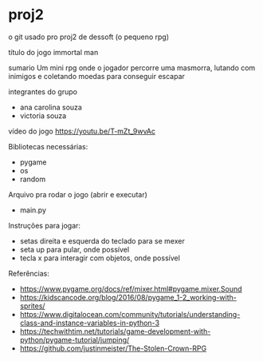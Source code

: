 # proj2
 o git usado pro proj2 de dessoft (o pequeno rpg)

título do jogo
immortal man

sumario
Um mini rpg onde o jogador percorre uma masmorra, lutando com inimigos e coletando moedas para conseguir escapar

integrantes do grupo
 - ana carolina souza
 - victoria souza

vídeo do jogo
https://youtu.be/T-mZt_9wvAc

Bibliotecas necessárias:
 - pygame
 - os
 - random

Arquivo pra rodar o jogo (abrir e executar)
 - main.py

Instruções para jogar:
 - setas direita e esquerda do teclado para se mexer
 - seta up para pular, onde possível
 - tecla x para interagir com objetos, onde possível

Referências:
 - https://www.pygame.org/docs/ref/mixer.html#pygame.mixer.Sound
 - https://kidscancode.org/blog/2016/08/pygame_1-2_working-with-sprites/
 - https://www.digitalocean.com/community/tutorials/understanding-class-and-instance-variables-in-python-3
 - https://techwithtim.net/tutorials/game-development-with-python/pygame-tutorial/jumping/
 - https://github.com/justinmeister/The-Stolen-Crown-RPG
